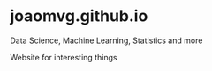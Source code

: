 # joaomvg.github.io
Data Science, Machine Learning, Statistics and more

Website for interesting things
